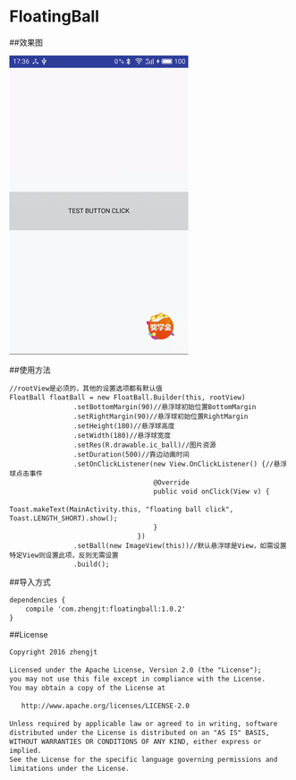# FloatingBall
##效果图

![floatingball](gifs/floatingball.gif)


##使用方法

    //rootView是必须的，其他的设置选项都有默认值
	FloatBall floatBall = new FloatBall.Builder(this, rootView)
	                .setBottomMargin(90)//悬浮球初始位置BottomMargin
	                .setRightMargin(90)//悬浮球初始位置RightMargin
	                .setHeight(180)//悬浮球高度
	                .setWidth(180)//悬浮球宽度
	                .setRes(R.drawable.ic_ball)//图片资源
	                .setDuration(500)//靠边动画时间
	                .setOnClickListener(new View.OnClickListener() {//悬浮球点击事件
                                        @Override
                                        public void onClick(View v) {
                                            Toast.makeText(MainActivity.this, "floating ball click", Toast.LENGTH_SHORT).show();
                                        }
                                    })
	                .setBall(new ImageView(this))//默认悬浮球是View，如需设置特定View则设置此项，反则无需设置
	                .build();
	

##导入方式

	dependencies {
	    compile 'com.zhengjt:floatingball:1.0.2'
	}

##License

	Copyright 2016 zhengjt

	Licensed under the Apache License, Version 2.0 (the "License");
	you may not use this file except in compliance with the License.
	You may obtain a copy of the License at

	   http://www.apache.org/licenses/LICENSE-2.0

	Unless required by applicable law or agreed to in writing, software
	distributed under the License is distributed on an "AS IS" BASIS,
	WITHOUT WARRANTIES OR CONDITIONS OF ANY KIND, either express or implied.
	See the License for the specific language governing permissions and
	limitations under the License.

